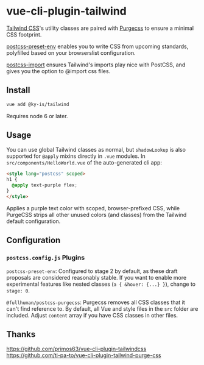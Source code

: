 # vue-cli-plugin-tailwind

[Tailwind CSS](https://tailwindcss.com/docs/what-is-tailwind)'s utility classes are paired with [Purgecss](https://www.purgecss.com) to ensure a minimal CSS footprint.

[postcss-preset-env](https://preset-env.cssdb.org/features) enables you to write CSS from upcoming standards, polyfilled based on your browserslist configuration.

[postcss-import](https://github.com/postcss/postcss-import) ensures Tailwind's imports play nice with PostCSS, and gives you the option to @import css files.

## Install

```bash
vue add @ky-is/tailwind
```

Requires node 6 or later. 

## Usage

You can use global Tailwind classes as normal, but `shadowLookup` is also supported for `@apply` mixins directly in `.vue` modules. In `src/components/HelloWorld.vue` of the auto-generated cli app:
```html
<style lang="postcss" scoped>
h1 {
  @apply text-purple flex;
}
</style>
```

Applies a purple text color with scoped, browser-prefixed CSS, while PurgeCSS strips all other unused colors (and classes) from the Tailwind default configuration.


## Configuration

### `postcss.config.js` Plugins

`postcss-preset-env`: Configured to stage 2 by default, as these draft proposals are considered reasonably stable. If you want to enable more experimental features like nested classes (`a { &hover: {...} }`), change to `stage: 0`.

`@fullhuman/postcss-purgecss`: Purgecss removes all CSS classes that it can't find reference to. By default, all Vue and style files in the `src` folder are included. Adjust `content` array if you have CSS classes in other files.

## Thanks

https://github.com/primos63/vue-cli-plugin-tailwindcss
https://github.com/ti-pa-to/vue-cli-plugin-tailwind-purge-css
